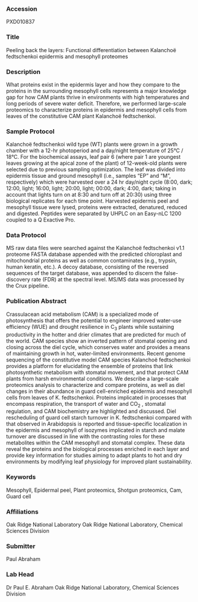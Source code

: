 ### Accession
PXD010837

### Title
Peeling back the layers: Functional differentiation between Kalanchoë fedtschenkoi epidermis and mesophyll proteomes

### Description
What proteins exist in the epidermis layer and how they compare to the proteins in the surrounding mesophyll cells represents a major knowledge gap for how CAM plants thrive in environments with high temperatures and long periods of severe water deficit. Therefore, we performed large-scale proteomics to characterize proteins in epidermis and mesophyll cells from leaves of the constitutive CAM plant Kalanchoë fedtschenkoi.

### Sample Protocol
Kalanchoë fedtschenkoi wild type (WT) plants were grown in a growth chamber with a 12-hr photoperiod and a day/night temperature of 25°C / 18°C. For the biochemical assays, leaf pair 6 (where pair 1 are youngest leaves growing at the apical zone of the plant) of 12-week-old plants were selected due to previous sampling optimization. The leaf was divided into epidermis tissue and ground mesophyll (i.e., samples “EP” and “M”, respectively) which were harvested over a 24 hr day/night cycle (8:00, dark; 12:00, light; 16:00, light; 20:00, light; 00:00, dark; 4:00, dark; taking in account that lights turn on at 8:30 and turn off at 20:30) using three biological replicates for each time point. Harvested epidermis peel and mesophyll tissue were lysed, proteins were extracted, denatured, reduced and digested. Peptides were separated by UHPLC on an Easy-nLC 1200 coupled to a Q Exactive Pro.

### Data Protocol
MS raw data files were searched against the Kalanchoë fedtschenkoi v1.1 proteome FASTA database appended with the predicted chloroplast and mitochondrial proteins as well as common contaminates (e.g., trypsin, human keratin, etc.). A decoy database, consisting of the reversed sequences of the target database, was appended to discern the false-discovery rate (FDR) at the spectral level. MS/MS data was processed by the Crux pipeline.

### Publication Abstract
Crassulacean acid metabolism (CAM) is a specialized mode of photosynthesis that offers the potential to engineer improved water-use efficiency (WUE) and drought resilience in C<sub>3</sub> plants while sustaining productivity in the hotter and drier climates that are predicted for much of the world. CAM species show an inverted pattern of stomatal opening and closing across the diel cycle, which conserves water and provides a means of maintaining growth in hot, water-limited environments. Recent genome sequencing of the constitutive model CAM species Kalancho&#xeb; fedtschenkoi provides a platform for elucidating the ensemble of proteins that link photosynthetic metabolism with stomatal movement, and that protect CAM plants from harsh environmental conditions. We describe a large-scale proteomics analysis to characterize and compare proteins, as well as diel changes in their abundance in guard cell-enriched epidermis and mesophyll cells from leaves of K.&#xa0;fedtschenkoi. Proteins implicated in processes that encompass respiration, the transport of water and CO<sub>2</sub> , stomatal regulation, and CAM biochemistry are highlighted and discussed. Diel rescheduling of guard cell starch turnover in K.&#xa0;fedtschenkoi compared with that observed in Arabidopsis is reported and tissue-specific localization in the epidermis and mesophyll of isozymes implicated in starch and malate turnover are discussed in line with the contrasting roles for these metabolites within the CAM mesophyll and stomatal complex. These data reveal the proteins and the biological processes enriched in each layer and provide key information for studies aiming to adapt plants to hot and dry environments by modifying leaf physiology for improved plant sustainability.

### Keywords
Mesophyll, Epidermal peel, Plant proteomics, Shotgun proteomics, Cam, Guard cell

### Affiliations
Oak Ridge National Laboratory
Oak Ridge National Laboratory, Chemical Sciences Division

### Submitter
Paul Abraham

### Lab Head
Dr Paul E. Abraham
Oak Ridge National Laboratory, Chemical Sciences Division


